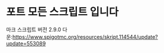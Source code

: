 # 포트 모든 스크립트 입니다
마크 스크립트 버전 2.9.0 다운:https://www.spigotmc.org/resources/skript.114544/update?update=553089
